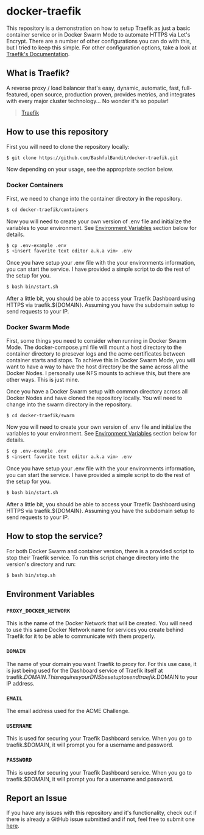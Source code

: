 # docker-traefik

This repository is a demonstration on how to setup Traefik as just a basic container service or in
Docker Swarm Mode to automate HTTPS via Let's Encrypt. There are a number of other configurations you can do with this, but I tried to keep this simple. For other configuration options, take a look at [Traefik's Documentation](https://docs.traefik.io/).

## What is Traefik?

A reverse proxy / load balancer that's easy, dynamic, automatic, fast, full-featured, open source, production proven, provides metrics, and integrates with every major cluster technology... No wonder it's so popular!

> <a href="https://traefik.io/">Traefik</a>

## How to use this repository

First you will need to clone the repository locally:

```bash
$ git clone https://github.com/BashfulBandit/docker-traefik.git
```

Now depending on your usage, see the appropriate section below.

### Docker Containers

First, we need to change into the container directory in the repository.

```bash
$ cd docker-traefik/containers
```

Now you will need to create your own version of .env file and initialize the variables to your environment. See [Environment Variables](#environment-variables) section below for details.

```bash
$ cp .env-example .env
$ <insert favorite text editor a.k.a vim> .env
```

Once you have setup your .env file with the your environments information, you can start the service.
I have provided a simple script to do the rest of the setup for you.

```bash
$ bash bin/start.sh
```

After a little bit, you should be able to access your Traefik Dashboard using HTTPS via traefik.${DOMAIN}. Assuming you have the subdomain setup to send requests to your IP.

### Docker Swarm Mode

First, some things you need to consider when running in Docker Swarm Mode. The docker-compose.yml
file will mount a host directory to the container directory to presever logs and the acme certificates
between container starts and stops. To achieve this in Docker Swarm Mode, you will want to have a way
to have the host directory be the same across all the Docker Nodes. I personally use NFS mounts to achieve this, but there are other ways. This is just mine.


Once you have a Docker Swarm setup with common directory across all Docker Nodes and have cloned the repository locally. You will need to change into the swarm directory in the repository.

```bash
$ cd docker-traefik/swarm
```

Now you will need to create your own version of .env file and initialize the variables to your environment. See [Environment Variables](#environment-variables) section below for details.

```bash
$ cp .env-example .env
$ <insert favorite text editor a.k.a vim> .env
```

Once you have setup your .env file with the your environments information, you can start the service.
I have provided a simple script to do the rest of the setup for you.

```bash
$ bash bin/start.sh
```

After a little bit, you should be able to access your Traefik Dashboard using HTTPS via traefik.${DOMAIN}. Assuming you have the subdomain setup to send requests to your IP.

## How to stop the service?

For both Docker Swarm and container version, there is a provided script to stop their Traefik service. To run this script change directory into the version's directory and run:

```bash
$ bash bin/stop.sh
```

## Environment Variables

### `PROXY_DOCKER_NETWORK`

This is the name of the Docker Network that will be created. You will need to use this same Docker Network name for services you create behind Traefik for it to be able to communicate with them properly.

### `DOMAIN`

The name of your domain you want Traefik to proxy for. For this use case, it is just being used for the Dashboard service of Traefik itself at traefik.$DOMAIN. This requires your DNS be set up to send traefik.$DOMAIN to your IP address.

### `EMAIL`

The email address used for the ACME Challenge.

### `USERNAME`

This is used for securing your Traefik Dashboard service. When you go to traefik.$DOMAIN, it will prompt you for a username and password.

### `PASSWORD`

This is used for securing your Traefik Dashboard service. When you go to traefik.$DOMAIN, it will prompt you for a username and password.

## Report an Issue

If you have any issues with this repository and it's functionality, check out if there is already a GitHub issue submitted and if not, feel free to submit one [here](https://github.com/BashfulBandit/docker-traefik/issues).
